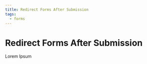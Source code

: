 ```yaml
---
title: Redirect Forms After Submission
tags:
  - forms
---
```


# Redirect Forms After Submission

Lorem Ipsum
